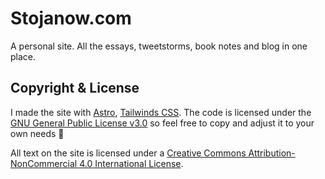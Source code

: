 # Stojanow.com

A personal site. All the essays, tweetstorms, book notes and blog in one place.

## Copyright & License

I made the site with [Astro](https://astro.build/), [Tailwinds CSS](https://tailwindcss.com/). The code is licensed under the [GNU General Public License v3.0](https://www.gnu.org/licenses/gpl-3.0.en.html) so feel free to copy and adjust it to your own needs 🚀

All text on the site is licensed under a [Creative Commons Attribution-NonCommercial 4.0 International License](https://creativecommons.org/licenses/by-nc/4.0/">).
